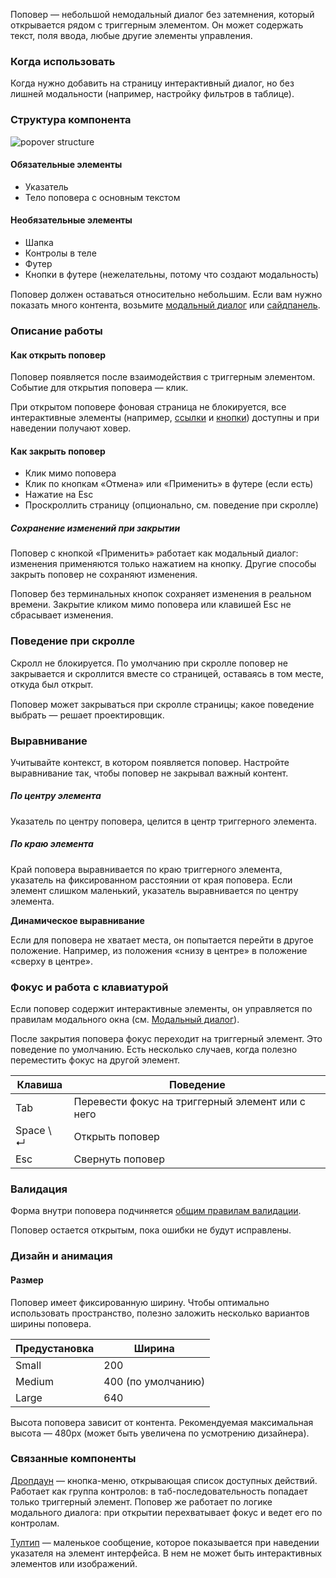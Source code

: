 Поповер — небольшой немодальный диалог без затемнения, который открывается рядом с триггерным элементом. Он может содержать текст, поля ввода, любые другие элементы управления.

<!-- example(popover-common) -->

### Когда использовать

Когда нужно добавить на страницу интерактивный диалог, но без лишней модальности (например, настройку фильтров в таблице).

### Структура компонента

<div style="margin-top: 15px;">
    <img src="./assets/images/popover/popover__structure.jpg" alt="popover structure" style="max-width: 528px"/>
</div>

#### Обязательные элементы

-   Указатель
-   Тело поповера с основным текстом

#### Необязательные элементы

-   Шапка
-   Контролы в теле
-   Футер
-   Кнопки в футере (нежелательны, потому что создают модальность)

<div class="kbq-alert kbq-alert_info" style="margin-top: 15px;">
    <i class="mc kbq-icon kbq-info-o_16 kbq-alert__icon"></i>
    <span>Поповер должен оставаться относительно небольшим. Если вам нужно показать много контента, возьмите&nbsp;<a href="/components/modal" kbq-link pseudo>модальный&nbsp;диалог</a> или <a href="/components/sidepanel" kbq-link pseudo>сайдпанель</a>.</span>
</div>

### Описание работы

#### Как открыть поповер

Поповер появляется после взаимодействия с триггерным элементом. Событие для открытия поповера — клик.

При открытом поповере фоновая страница не блокируется, все интерактивные элементы (например, [ссылки](/components/link) и [кнопки](/components/button)) доступны и при наведении получают ховер.

#### Как закрыть поповер

-   Клик мимо поповера
-   Клик по кнопкам «Отмена» или «Применить» в футере (если есть)
-   Нажатие на Esc
-   Проскроллить страницу (опционально, см. поведение при скролле)

##### Сохранение изменений при закрытии

Поповер с кнопкой «Применить» работает как модальный диалог: изменения применяются только нажатием на кнопку. Другие способы закрыть поповер не сохраняют изменения.

Поповер без терминальных кнопок сохраняет изменения в реальном времени. Закрытие кликом мимо поповера или клавишей Esc не сбрасывает изменения.

### Поведение при скролле

Скролл не блокируется. По умолчанию при скролле поповер не закрывается и скроллится вместе со страницей, оставаясь в том месте, откуда был открыт.

<div class="kbq-alert kbq-alert_warning" style="margin-top: 15px;">
    <i class="mc kbq-icon kbq-error_16 kbq-alert__icon"></i>
    Поповер может закрываться при скролле страницы; какое поведение выбрать — решает проектировщик.
</div>

<!-- example(popover-scroll) -->

### Выравнивание

<div class="kbq-alert kbq-alert_info" style="margin-top: 15px;">
    <i class="mc kbq-icon kbq-info-o_16 kbq-alert__icon"></i>
    Учитывайте контекст, в котором появляется поповер. Настройте выравнивание так, чтобы поповер не закрывал важный контент.
</div>

##### По центру элемента

Указатель по центру поповера, целится в центр триггерного элемента.

<!-- example(popover-placement-center) -->

##### По краю элемента

Край поповера выравнивается по краю триггерного элемента, указатель на фиксированном расстоянии от края поповера. Если элемент слишком маленький, указатель выравнивается по центру элемента.

<!-- example(popover-placement-edges) -->

**Динамическое выравнивание**

Если для поповера не хватает места, он попытается перейти в другое положение. Например, из положения «снизу в центре» в положение «сверху в центре».

### Фокус и работа с клавиатурой

Если поповер содержит интерактивные элементы, он управляется по правилам модального окна (см. [Модальный диалог](/components/modal)).

После закрытия поповера фокус переходит на триггерный элемент. Это поведение по умолчанию. Есть несколько случаев, когда полезно переместить фокус на другой элемент.

| Клавиша                                                                           | Поведение                                        |
| --------------------------------------------------------------------------------- | ------------------------------------------------ |
| <span class="hot-key-button">Tab</span>                                           | Перевести фокус на триггерный элемент или с него |
| <span class="hot-key-button">Space</span> \ <span class="hot-key-button">↵</span> | Открыть поповер                                  |
| <span class="hot-key-button">Esc</span>                                           | Свернуть поповер                                 |

### Валидация

Форма внутри поповера подчиняется [общим правилам валидации](/other/validation).

Поповер остается открытым, пока ошибки не будут исправлены.

### Дизайн и анимация

#### Размер

Поповер имеет фиксированную ширину. Чтобы оптимально использовать пространство, полезно заложить несколько вариантов ширины поповера.

| Предустановка | Ширина             |
| ------------- | ------------------ |
| Small         | 200                |
| Medium        | 400 (по умолчанию) |
| Large         | 640                |

Высота поповера зависит от контента. Рекомендуемая максимальная высота — 480px (может быть увеличена по усмотрению дизайнера).

### Связанные компоненты

[Дропдаун](/components/dropdown) — кнопка-меню, открывающая список доступных действий. Работает как группа контролов: в таб-последовательность попадает только триггерный элемент. Поповер же работает по логике модального диалога: при открытии перехватывает фокус и ведет его по контролам.

[Тултип](/components/tooltip) — маленькое сообщение, которое показывается при наведении указателя на элемент интерфейса. В нем не может быть интерактивных элементов или изображений.

